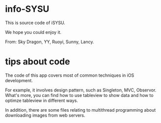 info-SYSU
=========

This is source code of iSYSU.

We hope you could enjoy it.

From: Sky Dragon, YY, Ruoyi, Sunny, Lancy.


tips about code
=========

The code of this app covers most of common techniques in iOS development. 

For example, it involves design pattern, such as Singleton, MVC, Observor. What's more, you can find how to use tableview to show data and how to optimze tableview in different ways.

In addition, there are some files relating to multithread programming about downloading images from web servers.





